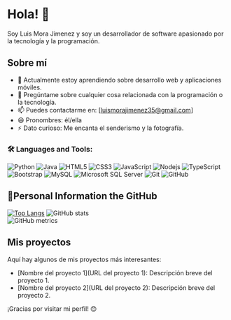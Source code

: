 # Hola! 👋

Soy Luis Mora Jimenez y soy un desarrollador de software apasionado por la tecnología y la programación.

## Sobre mí

- 🌱 Actualmente estoy aprendiendo sobre desarrollo web y aplicaciones móviles.
- 💬 Pregúntame sobre cualquier cosa relacionada con la programación o la tecnología.
- 📫 Puedes contactarme en: [luismorajimenez35@gmail.com]
- 😄 Pronombres: él/ella
- ⚡ Dato curioso: Me encanta el senderismo y la fotografía.

### 🛠️ Languages and Tools:
![Python](https://img.shields.io/badge/-Python-black?style=flat-square&logo=Python)
![Java](https://img.shields.io/badge/-Java-E34A86?style=flat-square&logo=Java)
![HTML5](https://img.shields.io/badge/-HTML5-E34F26?style=flat-square&logo=html5&logoColor=white)
![CSS3](https://img.shields.io/badge/-CSS3-1572B6?style=flat-square&logo=css3)
![JavaScript](https://img.shields.io/badge/-JavaScript-black?style=flat-square&logo=javascript)
![Nodejs](https://img.shields.io/badge/-Nodejs-black?style=flat-square&logo=Node.js)
![TypeScript](https://img.shields.io/badge/-TypeScript-007ACC?style=flat-square&logo=typescript)
![Bootstrap](https://img.shields.io/badge/-Bootstrap-563D7C?style=flat-square&logo=bootstrap)
![MySQL](https://img.shields.io/badge/-MySQL-black?style=flat-square&logo=mysql)
![Microsoft SQL Server](https://img.shields.io/badge/-MicrosoftSQLServer-CC2927?style=flat-square&logo=microsoftsqlserver)
![Git](https://img.shields.io/badge/-Git-black?style=flat-square&logo=git)
![GitHub](https://img.shields.io/badge/-GitHub-181717?style=flat-square&logo=github)

## 🔋Personal Information the GitHub
[![Top Langs](https://github-readme-stats.vercel.app/api/top-langs/?username=LuisJimenez35)](https://github.com/anuraghazra/github-readme-stats)
![GitHub stats](https://github-readme-stats.vercel.app/api?username=LuisJimenez35&show_icons=true&count_private=true)  
![GitHub metrics](https://metrics.lecoq.io/LuisJimenez35)

## Mis proyectos

Aquí hay algunos de mis proyectos más interesantes:

- [Nombre del proyecto 1](URL del proyecto 1): Descripción breve del proyecto 1.
- [Nombre del proyecto 2](URL del proyecto 2): Descripción breve del proyecto 2.

¡Gracias por visitar mi perfil! 😊
